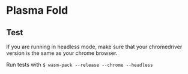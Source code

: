 # Plasma Fold

## Test

If you are running in headless mode, make sure that your chromedriver version is the same as your chrome browser.

Run tests with `$ wasm-pack --release --chrome --headless`
